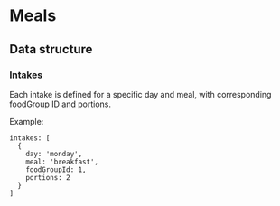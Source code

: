 # Meals

## Data structure

### Intakes

Each intake is defined for a specific day and meal, with corresponding foodGroup ID and portions.

Example:

```
intakes: [
  {
    day: 'monday',
    meal: 'breakfast',
    foodGroupId: 1,
    portions: 2
  }
]
```
